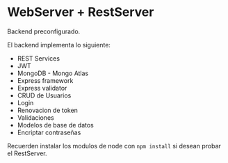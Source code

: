 # WebServer + RestServer

Backend preconfigurado.

El backend implementa lo siguiente:

- REST Services
- JWT
- MongoDB - Mongo Atlas
- Express framework
- Express validator
- CRUD de Usuarios
- Login
- Renovacion de token
- Validaciones
- Modelos de base de datos
- Encriptar contraseñas

Recuerden instalar los modulos de node con `npm install` si desean probar el RestServer.